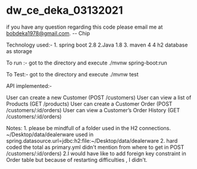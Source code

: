 # dw_ce_deka_03132021
if you have any question regarding this code please email me at bobdeka1978@gmail.com.  -- Chip

Technology used:-
      1. spring boot 2.8
      2.Java 1.8
      3. maven 4
      4 h2 database as storage

To run :-  got to the directory  and execute   ./mvnw spring-boot:run

To Test:-   got to the directory  and execute  ./mvnw  test

API implemented:-

User can create a new Customer (POST /customers)
User can view a list of Products (GET /products)
User can create a Customer Order (POST /customers/:id/orders)
User can view a Customer’s Order History (GET /customers/:id/orders)

Notes: 1. please be mindfull of a folder used in the H2 connections.
          ~/Desktop/data/dealerware
          used in  spring.datasource.url=jdbc:h2:file:~/Desktop/data/dealerware
       2. hard coded the total as primary.yml didn't mention from where to get in 
        POST /customers/:id/orders)
       2.I would have like to add foreign key constraint in Order table  but because of
         restarting difficulties , I didn't. 

       
